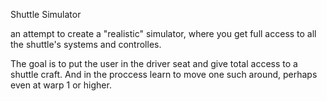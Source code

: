 Shuttle Simulator

an attempt to create a "realistic" simulator, where you get full
access to all the shuttle's systems and controlles.

The goal is to put the user in the driver seat and give total 
access to a shuttle craft. And in the proccess learn to move one
such around, perhaps even at warp 1 or higher.
